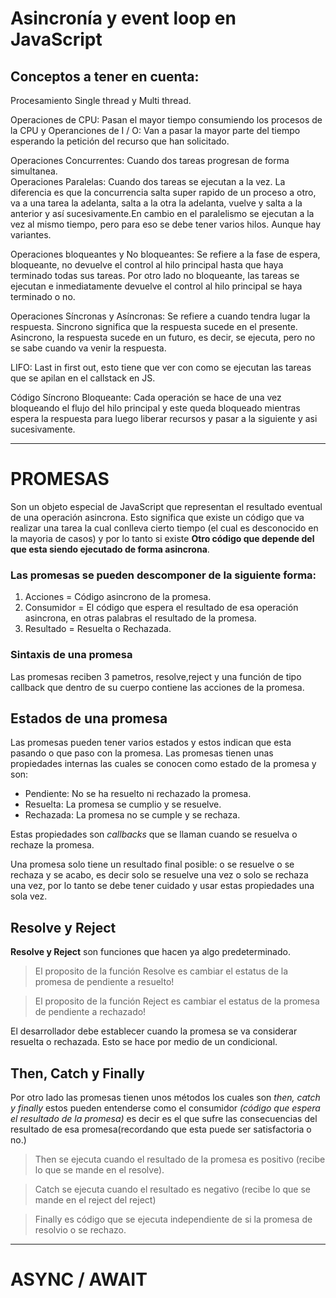 # Asincronía y event loop en JavaScript 

## Conceptos a tener en cuenta:

Procesamiento Single thread y Multi thread.

Operaciones de CPU: Pasan el mayor tiempo consumiendo los procesos de la CPU y Operanciones de I / O: Van a pasar la mayor parte del tiempo esperando la petición del recurso que han solicitado.

Operaciones Concurrentes: Cuando dos tareas progresan de forma simultanea.  
Operaciones Paralelas: Cuando dos tareas se ejecutan a la vez. La diferencia es que la concurrencia salta super rapido de un proceso a otro, va a una tarea la adelanta, salta a la otra la adelanta, vuelve y salta a la anterior y así sucesivamente.En cambio en el paralelismo se ejecutan a la vez al mismo tiempo, pero para eso se debe tener varios hilos. Aunque hay variantes. 

Operaciones bloqueantes y No bloqueantes: Se refiere a la fase de espera, bloqueante, no devuelve el control al hilo principal hasta que haya terminado todas sus tareas. Por otro lado no bloqueante, las tareas se ejecutan e inmediatamente devuelve el control al hilo principal se haya terminado o no. 

Operaciones Síncronas y Asíncronas: Se refiere a cuando tendra lugar la respuesta. Sincrono significa que la respuesta sucede en el presente. Asincrono, la respuesta sucede en un futuro, es decir, se ejecuta, pero no se sabe cuando va venir la respuesta. 

LIFO: Last in first out, esto tiene que ver con como se ejecutan las tareas que se apilan en el callstack en JS.

Código Síncrono Bloqueante:
Cada operación se hace de una vez bloqueando el flujo del hilo principal y este queda bloqueado mientras espera la respuesta para luego liberar recursos y pasar a la siguiente y asi sucesivamente. 


---
# PROMESAS

Son un objeto especial de JavaScript que representan el resultado eventual de una operación asincrona. Esto significa que existe un código que va realizar una tarea la cual conlleva cierto tiempo (el cual es desconocido en la mayoria de casos) y por lo tanto si existe **Otro código que depende del que esta siendo ejecutado de forma asincrona**. 

### Las promesas se pueden descomponer de la siguiente forma:

1. Acciones = Código asincrono de la promesa.
2. Consumidor = El código que espera el resultado de esa operación asincrona, en otras palabras el resultado de la promesa.
3. Resultado = Resuelta o Rechazada.

### Sintaxis de una promesa
Las promesas reciben 3 pametros, resolve,reject y una función de tipo callback que dentro de su cuerpo contiene las acciones de la promesa. 

## Estados de una promesa 
Las promesas pueden tener varios estados y estos indican que esta pasando o que paso con la promesa. 
Las promesas tienen unas propiedades internas las cuales se conocen como estado de la promesa y son:

* Pendiente: No se ha resuelto ni rechazado la promesa.
* Resuelta: La promesa se cumplio y se resuelve.
* Rechazada: La promesa no se cumple y se rechaza. 

Estas propiedades son _callbacks_ que se llaman cuando se resuelva o rechaze la promesa. 

Una promesa solo tiene un resultado final posible: o se resuelve o se rechaza y se acabo, es decir solo se resuelve una vez o solo se rechaza una vez, por lo tanto se debe tener cuidado y usar estas propiedades una sola vez.


## Resolve y Reject 
**Resolve y Reject** son funciones que hacen ya algo predeterminado. 

>El proposito de la función Resolve es cambiar el estatus de la promesa de pendiente a resuelto! 

>El proposito de la función Reject es cambiar el estatus de la promesa de pendiente a rechazado! 

El desarrollador debe establecer cuando la promesa se va considerar resuelta o rechazada. Esto se hace por medio de un condicional.


## Then, Catch y Finally

Por otro lado las promesas tienen unos métodos los cuales son _then, catch y finally_ estos pueden entenderse como el consumidor _(código que espera el resultado de la promesa)_ es decir es el que sufre las consecuencias del resultado de esa promesa(recordando que esta puede ser satisfactoria o no.)

>Then se ejecuta cuando el resultado de la promesa es positivo (recibe lo que se mande en el resolve).

>Catch se ejecuta cuando el resultado es negativo (recibe lo que se mande en el reject del reject)

> Finally es código que se ejecuta independiente de si la promesa de resolvio o se rechazo. 

----

# ASYNC / AWAIT 

